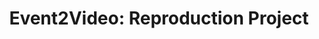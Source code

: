 ---
layout: post
title: "Event2Video: Reproduction Project"
description: a reproduction project that maps event data to high dynamic range videos using deep neural network
img: assets/img/reproduction.jpeg
importance: 6
category: past
redirect: https://github.com/Ruben-MR/E2VID-repro-G36/wiki
---